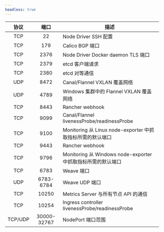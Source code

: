 ```yaml
---
headless: true
---
```

| 协议 | 端口 | 描述 |
|:--------:	|:----------------:	|----------------------------------------------------------------------------------	|
| TCP | 22 | Node Driver SSH 配置 |
| TCP | 179 | Calico BGP 端口 |
| TCP | 2376 | Node Driver Docker daemon TLS 端口 |
| TCP | 2379 | etcd 客户端请求 |
| TCP | 2380 | etcd 对等通信 |
| UDP | 8472 | Canal/Flannel VXLAN 覆盖网络 |
| UDP | 4789 | Windows 集群中的 Flannel VXLAN 覆盖网络 |
| TCP | 8443 | Rancher webhook |
| TCP | 9099 | Canal/Flannel livenessProbe/readinessProbe |
| TCP | 9100 | Monitoring 从 Linux node-exporter 中抓取指标所需的默认端口 |
| TCP | 9443 | Rancher webhook |
| TCP | 9796 | Monitoring 从 Windows node-exporter 中抓取指标所需的默认端口 |
| TCP | 6783 | Weave 端口 |
| UDP | 6783-6784 | Weave UDP 端口 |
| TCP | 10250 | Metrics Server 与所有节点 API 的通信 |
| TCP | 10254 | Ingress controller livenessProbe/readinessProbe |
| TCP/UDP | 30000-32767 | NodePort 端口范围 |
